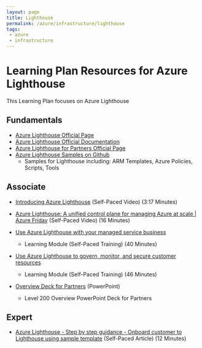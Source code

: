 ```yaml
---
layout: page
title: Lighthouse
permalink: /azure/infrastructure/lighthouse
tags: 
 - azure
 - infrastructure
---
```


# Learning Plan Resources for Azure Lighthouse
This Learning Plan focuses on Azure Lighthouse

## Fundamentals

* [Azure Lighthouse Official Page](https://azure.microsoft.com/en-us/services/azure-lighthouse/)
* [Azure Lighthouse Official Documentation](https://docs.microsoft.com/en-us/azure/lighthouse)
* [Azure Lighthouse for Partners Official Page](https://www.microsoft.com/azure/partners/azure-lighthouse)
* [Azure Lighthouse Samples on Github](https://github.com/Azure/Azure-Lighthouse-samples)
    * Samples for Lighthouse including: ARM Templates, Azure Policies, Scripts, Tools

## Associate

* [Introducing Azure Lighthouse](https://www.youtube.com/watch?v=GotUkvE1_Ng) (Self-Paced Video) (3:17 Minutes)
* [Azure Lighthouse: A unified control plane for managing Azure at scale | Azure Friday](https://www.youtube.com/watch?v=x-Db_AFKCzM) (Self-Paced Video) (16 Minutes)
* [Use Azure Lighthouse with your managed service business](https://docs.microsoft.com/learn/modules/intro-to-azure-lighthouse)
    * Learning Module (Self-Paced Training) (40 Minutes)
* [Use Azure Lighthouse to govern, monitor, and secure customer resources](https://docs.microsoft.com/learn/modules/govern-monitor-secure-resources-azure-lighthouse)
    * Learning Module (Self-Paced Training) (46 Minutes) 

* [Overview Deck for Partners](https://azurepartners.blob.core.windows.net/media/Resources/Enable/Lighthouse/Azure%20Lighthouse%20L200%20(1).pptx) (PowerPoint)
    * Level 200 Overview PowerPoint Deck for Partners
    
## Expert

* [Azure Lighthouse - Step by step guidance - Onboard customer to Lighthouse using sample template](https://techcommunity.microsoft.com/t5/azure-paas-blog/azure-lighthouse-step-by-step-guidance-onboard-customer-to/ba-p/1793055) (Self-Paced Article) (12 Minutes)
